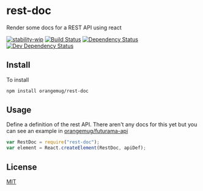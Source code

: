 # rest-doc
Render some docs for a REST API using react

[![stability-wip](https://img.shields.io/badge/stability-wip-lightgrey.svg)][stability]
[![Build Status](https://circleci.com/gh/orangemug/rest-doc.png?style=shield)][circleci]
[![Dependency Status](https://david-dm.org/orangemug/rest-doc.svg)][dm-prod]
[![Dev Dependency Status](https://david-dm.org/orangemug/rest-doc/dev-status.svg)][dm-dev]

[stability]:   https://github.com/orangemug/stability-badges#work-in-progress
[circleci]:    https://circleci.com/gh/orangemug/rest-doc
[dm-prod]:     https://david-dm.org/orangemug/rest-doc
[dm-dev]:      https://david-dm.org/orangemug/rest-doc#info=devDependencies



## Install
To install

```sh
npm install orangemug/rest-doc
```


## Usage
Define a definition of the rest API. There aren't any docs for this yet but you can see an example in [orangemug/futurama-api](https://github.com/orangemug/futurama-api)

```js
var RestDoc = require("rest-doc");
var element = React.createElement(RestDoc, apiDef);
```


## License
[MIT](LICENSE)


